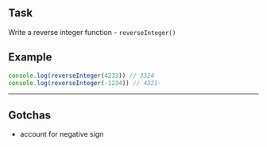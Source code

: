 ## Task

Write a reverse integer function - `reverseInteger()`

## Example

```js
console.log(reverseInteger(4233)) // 3324 
console.log(reverseInteger(-1234)) // 4321-
```

---

## Gotchas

- account for negative sign

